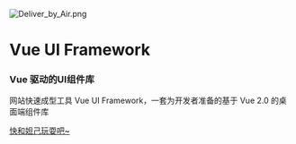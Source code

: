 ![Deliver_by_Air.png](https://i.loli.net/2020/06/28/kMWDCTbZ12nVvuh.png)

# Vue UI Framework

###  Vue 驱动的UI组件库

网站快速成型工具
Vue UI Framework，一套为开发者准备的基于 Vue 2.0 的桌面端组件库

<a href="/gulu/guide/started.html">快和妲己玩耍吧~</a>

